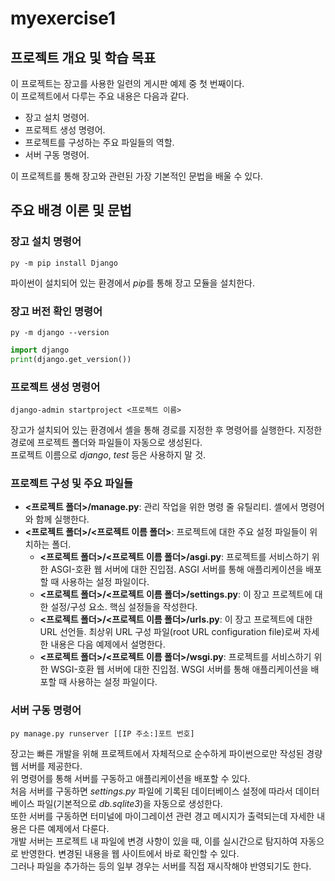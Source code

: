 # **myexercise1**

## 프로젝트 개요 및 학습 목표

이 프로젝트는 장고를 사용한 일련의 게시판 예제 중 첫 번째이다.  
이 프로젝트에서 다루는 주요 내용은 다음과 같다.

- 장고 설치 명령어.
- 프로젝트 생성 명령어.
- 프로젝트를 구성하는 주요 파일들의 역할.
- 서버 구동 명령어.

이 프로젝트를 통해 장고와 관련된 가장 기본적인 문법을 배울 수 있다.

## 주요 배경 이론 및 문법

### 장고 설치 명령어

```shell
py -m pip install Django
```

파이썬이 설치되어 있는 환경에서 *pip*를 통해 장고 모듈을 설치한다.

### 장고 버전 확인 명령어

```shell
py -m django --version
```

```python
import django
print(django.get_version())
```

### 프로젝트 생성 명령어

```shell
django-admin startproject <프로젝트 이름>
```

장고가 설치되어 있는 환경에서 셸을 통해 경로를 지정한 후 명령어를 실행한다. 지정한 경로에 프로젝트 폴더와 파일들이 자동으로 생성된다.  
프로젝트 이름으로 *django*, *test* 등은 사용하지 말 것.

### 프로젝트 구성 및 주요 파일들

- **<프로젝트 폴더>/manage.py**: 관리 작업을 위한 명령 줄 유틸리티. 셸에서 명령어와 함께 실행한다.
- **<프로젝트 폴더>/<프로젝트 이름 폴더>**: 프로젝트에 대한 주요 설정 파일들이 위치하는 폴더.
  - **<프로젝트 폴더>/<프로젝트 이름 폴더>/asgi.py**: 프로젝트를 서비스하기 위한 ASGI-호환 웹 서버에 대한 진입점. ASGI 서버를 통해 애플리케이션을 배포할 때 사용하는 설정 파일이다.
  - **<프로젝트 폴더>/<프로젝트 이름 폴더>/settings.py**: 이 장고 프로젝트에 대한 설정/구성 요소. 핵심 설정들을 작성한다.
  - **<프로젝트 폴더>/<프로젝트 이름 폴더>/urls.py**: 이 장고 프로젝트에 대한 URL 선언들. 최상위 URL 구성 파일(root URL configuration file)로써 자세한 내용은 다음 예제에서 설명한다.
  - **<프로젝트 폴더>/<프로젝트 이름 폴더>/wsgi.py**: 프로젝트를 서비스하기 위한 WSGI-호환 웹 서버에 대한 진입점. WSGI 서버를 통해 애플리케이션을 배포할 때 사용하는 설정 파일이다.

### 서버 구동 명령어

```shell
py manage.py runserver [[IP 주소:]포트 번호]
```

장고는 빠른 개발을 위해 프로젝트에서 자체적으로 순수하게 파이썬으로만 작성된 경량 웹 서버를 제공한다.  
위 명령어를 통해 서버를 구동하고 애플리케이션을 배포할 수 있다.  
처음 서버를 구동하면 *settings.py* 파일에 기록된 데이터베이스 설정에 따라서 데이터베이스 파일(기본적으로 *db.sqlite3*)을 자동으로 생성한다.  
또한 서버를 구동하면 터미널에 마이그레이션 관련 경고 메시지가 출력되는데 자세한 내용은 다른 예제에서 다룬다.  
개발 서버는 프로젝트 내 파일에 변경 사항이 있을 때, 이를 실시간으로 탐지하여 자동으로 반영한다. 변경된 내용을 웹 사이트에서 바로 확인할 수 있다.  
그러나 파일을 추가하는 등의 일부 경우는 서버를 직접 재시작해야 반영되기도 한다.
